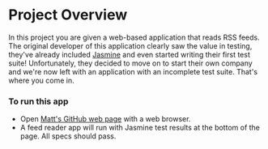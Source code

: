 # Project Overview

In this project you are given a web-based application that reads RSS feeds. The original developer of this application clearly saw the value in testing, they've already included [Jasmine](http://jasmine.github.io/) and even started writing their first test suite! Unfortunately, they decided to move on to start their own company and we're now left with an application with an incomplete test suite. That's where you come in.


### To run this app
* Open [Matt's GitHub web page](http://mattr777.github.io/ "Matt's GitHub Page") with a web browser.
* A feed reader app will run with Jasmine test results at the bottom of the page. All specs should pass.
